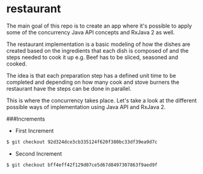 # restaurant
The main goal of this repo is to create an app where it's possible to apply some of the concurrency 
Java API concepts and RxJava 2 as well.

The restaurant implementation is a basic modeling of how the dishes are created based on the 
ingredients that each dish is composed of and the steps needed to cook it up e.g. Beef has to be 
sliced, seasoned and cooked.

The idea is that each preparation step has a defined unit time to be completed and depending on
how many cook and stove burners the restaurant have the steps can be done in parallel.

This is where the concurrency takes place. Let's take a look at the different possible ways of 
implementation using Java API and RxJava 2.


###Increments
* First Increment
```bash
$ git checkout 92d324dce3cb335124f620f380bc33df39ea9d7c
```

* Second Increment
```bash
$ git checkout bff4eff42f129d07ce5d67d8497307863f9aed9f
```